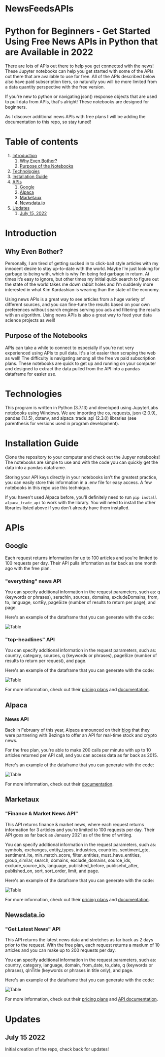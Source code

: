 # NewsFeedsAPIs

# Python for Beginners - Get Started Using Free News APIs in Python that are Available in 2022

There are lots of APIs out there to help you get connected with the news! These Jupyter notebooks can help you get started with some of the APIs out there that are available to use for free. All of the APIs described below also have paid subscription tiers, so naturally you will be more limited from a data quantity perspective with the free version.

If you're new to python or navigating json() response objects that are used to pull data from APIs, that's alright! These notebooks are designed for beginners. 

As I discover additional news APIs with free plans I will be adding the documentation to this repo, so stay tuned!

# Table of contents
1. [Introduction](#Introduction)
    1. [Why Even Bother?](#Why_even_bother)
    2. [Purpose of the Notebooks](#Purpose_of_the_notebooks)
1. [Technologies](#Technologies)
2. [Installation Guide](#Installation_Guide)
3. [APIs](#APIs)
    1. [Google](#Google)
    2. [Alpaca](#Alpaca)
    3. [Marketaux](#Marketaux)
    4. [Newsdata.io](#Newsdata.io)
4. [Updates](#Updates)
    1. [July 15, 2022](#July_15_2022)

# Introduction <a name="Introduction"></a>

## Why Even Bother? <a name="Why_even_bother"></a>

Personally, I am tired of getting sucked in to click-bait style articles with my innocent desire to stay up-to-date with the world. Maybe I’m just looking for garbage to being with, which is why I’m being fed garbage in return. At times it’s easy to ignore, but other times my initial quick search to figure out the state of the world takes me down rabbit holes and I’m suddenly more interested in what Kim Kardashian is wearing than the state of the economy. 

Using news APIs is a great way to see articles from a huge variety of different sources, and you can fine-tune the results based on your own preferences without search engines serving you ads and filtering the results with an algorithm. Using news APIs is also a great way to feed your data science projects as well!

## Purpose of the Notebooks <a name="Purpose_of_the_notebooks"></a>

APIs can take a while to connect to especially if you're not very experienced using APIs to pull data. It's a lot easier than scraping the web as well! The difficulty is navigating among all the free vs paid subscription plans. These notebooks are quick to get up and running on your computer and designed to extract the data pulled from the API into a pandas dataframe for easier use. 

# Technologies <a name="Technologies"></a>

This program is written in Python (3.7.13) and developed using JupyterLabs notebooks using Windows. We are importing the os, requests, json (2.0.9), pandas (1.1.5), dotenv, and alpaca_trade_api (2.3.0) libraries (see parenthesis for versions used in program development).

# Installation Guide <a name="Installation_Guide"></a>

Clone the repository to your computer and check out the Jupyer notebooks! The notebooks are simple to use and with the code you can quickly get the data into a pandas dataframe. 

Storing your API keys directly in your notebooks isn't the greatest practice, you can easily store this information in a .env file for easy access. A few notebooks in this repo use this technique. 

If you haven't used Alpaca before, you'll definitely need to run `pip install alpaca_trade_api` to work with the library. You will need to install the other libraries listed above if you don't already have them installed.

# APIs <a name="APIs"></a>

## Google <a name="Google"></a>

Each request returns information for up to 100 articles and you're limited to 100 requests per day. Their API pulls information as far back as one month ago with the free plan.

### "everything" news API 

You can specify additional information in the request parameters, such as: q (keywords or phrases), serachIn, sources, domains, excludeDomains, from, to, language, sortBy, pageSize (number of results to return per page), and page.

Here's an example of the dataframe that you can generate with the code:

![Table](Google_newsapi_1.PNG)

### "top-headlines" API

You can specify additional information in the request parameters, such as: country, category, sources, q (keywords or phrases), pageSize (number of results to return per request), and page.

Here's an example of the dataframe that you can generate with the code:

![Table](Google_newsapi_2.PNG)

For more information, check out their [pricing plans](https://newsapi.org/pricing) and [documentation](https://newsapi.org/docs/endpoints).

## Alpaca <a name="Alpaca"></a>

### News API

Back in February of this year, Alpaca announced on their [blog](https://alpaca.markets/blog/introducing-news-api-for-real-time-fiancial-news/) that they were partnering with Bezinga to offer an API for real-time stock and crypto news.

For the free plan, you're able to make 200 calls per minute with up to 10 articles returned per API call, and you can access data as far back as 2015.

Here's an example of the dataframe that you can generate with the code:

![Table](Alpaca_newsapi_1.PNG)

For more information, check out their [documentation](https://alpaca.markets/docs/market-data/news/).

## Marketaux <a name="Marketaux"></a>

### "Finance & Market News API"

This API returns finance & market news, where each request returns information for 3 articles and you're limited to 100 requests per day. Their API goes as far back as January 2021 as of the time of writing. 

You can specify additional information in the request parameters, such as: symbols, exchanges, entity_types, industries, countries, sentiment_gte, sentiment_lte, min_match_score, filter_entities, must_have_entities, group_similar, search, domains, exclude_domains, source_ids, exclude_source_ids, language, published_before, publisehd_after, published_on, sort, sort_order, limit, and page.

Here's an example of the dataframe that you can generate with the code:

![Table](Marketaux_api_1.PNG)

For more information, check out their [pricing plans](https://www.marketaux.com/pricing) and [documentation](https://www.marketaux.com/documentation).

## Newsdata.io <a name="Newsdata.io"></a>

### "Get Latest News" API

This API returns the latest news data and stretches as far back as 2 days prior to the request. With the free plan, each request returns a maxium of 10 articles and you can make up to 200 requests per day.

You can specify additional information in the request parameters, such as: country, category, language, domain, from_date, to_date, q (keywords or phrases), qInTitle (keywords or phrases in title only), and page. 

Here's an example of the dataframe that you can generate with the code:

![Table](Newsdata_io_api_1.PNG)

For more information, check out their [pricing plans](https://newsdata.io/pricing) and [API documentation](https://newsdata.io/docs).

# Updates <a name="Updates"></a>

## July 15 2022 <a name="July_15_2022"></a>

Initial creation of the repo, check back for updates!



